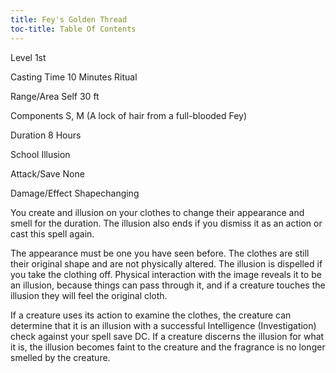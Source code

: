 ```yaml
---
title: Fey's Golden Thread
toc-title: Table Of Contents
---
```


Level
1st

Casting Time
10 Minutes Ritual

Range/Area
Self 30 ft

Components
S, M (A lock of hair from a full-blooded Fey) 

Duration
8 Hours

School
Illusion

Attack/Save
None

Damage/Effect
Shapechanging

You create and illusion on your clothes to change their appearance and smell for the duration. The illusion also ends if you dismiss it as an action or cast this spell again.

The appearance must be one you have seen before. The clothes are still their original shape and are not physically altered. The illusion is dispelled if you take the clothing off. Physical interaction with the image reveals it to be an illusion, because things can pass through it, and if a creature touches the illusion they will feel the original cloth.

If a creature uses its action to examine the clothes, the creature can determine that it is an illusion with a successful Intelligence (Investigation) check against your spell save DC. If a creature discerns the illusion for what it is, the illusion becomes faint to the creature and the fragrance is no longer smelled by the creature.

